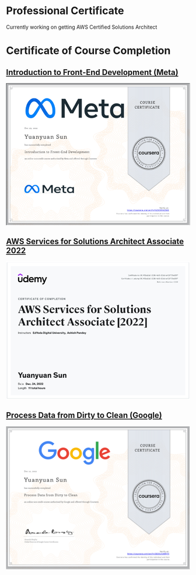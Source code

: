 
# Professional Certificate
Currently working on getting AWS Certified Solutions Architect

# Certificate of Course Completion
## [Introduction to Front-End Development (Meta)](https://coursera.org/share/7ebc7325faa3ed84f5e913b6be396005)


![Introduction to Front-End Development (Meta)](Images/IntroductionToFront-Endevelopment.png)


## [AWS Services for Solutions Architect Associate 2022](https://www.udemy.com/certificate/UC-ff5ba6a0-3338-4a16-83dd-a439778e85f7/)

![AWS Services for Solutions Architect Associate 2022](Images/AWSServicesForSolutionsArchitectAssociate2022.png)


## [Process Data from Dirty to Clean (Google)](https://www.coursera.org/account/accomplishments/verify/383VLF2WRJTF?utm_source=ln&utm_medium=certificate&utm_content=cert_image&utm_campaign=sharing_cta&utm_product=course)

![Process Data from Dirty to Clean (Google)](Images/ProcessDataFromDirtyToClean.png)
